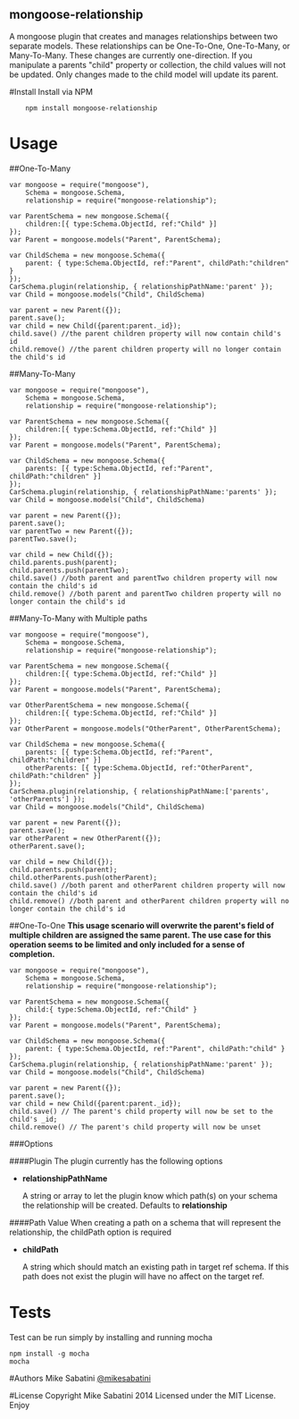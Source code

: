 ## mongoose-relationship

A mongoose plugin that creates and manages relationships between two separate models. These relationships can be One-To-One, One-To-Many, or Many-To-Many. These changes are currently one-direction. If you manipulate a parents "child" property or collection, the child values will not be updated. Only changes made to the child model will update its parent.

#Install
Install via NPM

        npm install mongoose-relationship

# Usage

##One-To-Many
```
var mongoose = require("mongoose"),
    Schema = mongoose.Schema,
    relationship = require("mongoose-relationship");

var ParentSchema = new mongoose.Schema({
    children:[{ type:Schema.ObjectId, ref:"Child" }]
});
var Parent = mongoose.models("Parent", ParentSchema);

var ChildSchema = new mongoose.Schema({
    parent: { type:Schema.ObjectId, ref:"Parent", childPath:"children" }
});
CarSchema.plugin(relationship, { relationshipPathName:'parent' });
var Child = mongoose.models("Child", ChildSchema)

var parent = new Parent({});
parent.save();
var child = new Child({parent:parent._id});
child.save() //the parent children property will now contain child's id
child.remove() //the parent children property will no longer contain the child's id
```

##Many-To-Many
```
var mongoose = require("mongoose"),
    Schema = mongoose.Schema,
    relationship = require("mongoose-relationship");

var ParentSchema = new mongoose.Schema({
    children:[{ type:Schema.ObjectId, ref:"Child" }]
});
var Parent = mongoose.models("Parent", ParentSchema);

var ChildSchema = new mongoose.Schema({
    parents: [{ type:Schema.ObjectId, ref:"Parent", childPath:"children" }]
});
CarSchema.plugin(relationship, { relationshipPathName:'parents' });
var Child = mongoose.models("Child", ChildSchema)

var parent = new Parent({});
parent.save();
var parentTwo = new Parent({});
parentTwo.save();

var child = new Child({});
child.parents.push(parent);
child.parents.push(parentTwo);
child.save() //both parent and parentTwo children property will now contain the child's id
child.remove() //both parent and parentTwo children property will no longer contain the child's id
```

##Many-To-Many with Multiple paths
```
var mongoose = require("mongoose"),
    Schema = mongoose.Schema,
    relationship = require("mongoose-relationship");

var ParentSchema = new mongoose.Schema({
    children:[{ type:Schema.ObjectId, ref:"Child" }]
});
var Parent = mongoose.models("Parent", ParentSchema);

var OtherParentSchema = new mongoose.Schema({
    children:[{ type:Schema.ObjectId, ref:"Child" }]
});
var OtherParent = mongoose.models("OtherParent", OtherParentSchema);

var ChildSchema = new mongoose.Schema({
    parents: [{ type:Schema.ObjectId, ref:"Parent", childPath:"children" }]
    otherParents: [{ type:Schema.ObjectId, ref:"OtherParent", childPath:"children" }]
});
CarSchema.plugin(relationship, { relationshipPathName:['parents', 'otherParents'] });
var Child = mongoose.models("Child", ChildSchema)

var parent = new Parent({});
parent.save();
var otherParent = new OtherParent({});
otherParent.save();

var child = new Child({});
child.parents.push(parent);
child.otherParents.push(otherParent);
child.save() //both parent and otherParent children property will now contain the child's id
child.remove() //both parent and otherParent children property will no longer contain the child's id
```

##One-To-One
**This usage scenario will overwrite the parent's field of multiple children are assigned the same parent. The use case for this operation seems to be limited and only included for a sense of completion.**

```
var mongoose = require("mongoose"),
    Schema = mongoose.Schema,
    relationship = require("mongoose-relationship");

var ParentSchema = new mongoose.Schema({
    child:{ type:Schema.ObjectId, ref:"Child" }
});
var Parent = mongoose.models("Parent", ParentSchema);

var ChildSchema = new mongoose.Schema({
    parent: { type:Schema.ObjectId, ref:"Parent", childPath:"child" }
});
CarSchema.plugin(relationship, { relationshipPathName:'parent' });
var Child = mongoose.models("Child", ChildSchema)

var parent = new Parent({});
parent.save();
var child = new Child({parent:parent._id});
child.save() // The parent's child property will now be set to the child's _id;
child.remove() // The parent's child property will now be unset
```

###Options

####Plugin
The plugin currently has the following options

- **relationshipPathName**

    A string or array to let the plugin know which path(s) on your schema the relationship will be created. Defaults to **relationship**

####Path Value
When creating a path on a schema that will represent the relationship, the childPath option is required

- **childPath**

    A string which should match an existing path in target ref schema. If this path does not exist the plugin will have no affect on the target ref.

# Tests
Test can be run simply by installing and running mocha

    npm install -g mocha
    mocha

#Authors
Mike Sabatini [@mikesabatini](https://twitter.com/mikesabatini)

#License
Copyright Mike Sabatini 2014
Licensed under the MIT License. Enjoy